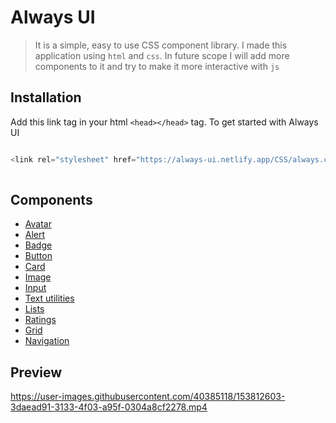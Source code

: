 # Always UI

> It is a  simple, easy to use CSS component library. I made this application using `html` and `css`. In future scope I will add more components to it and try to make it more interactive with `js`

## Installation

Add this link tag in your html `<head></head>` tag. To get started with Always UI

```js

<link rel="stylesheet" href="https://always-ui.netlify.app/CSS/always.css"> 
  
```

## Components
- [Avatar](https://always-ui.netlify.app/css/components/avatar/avatar)
- [Alert](https://always-ui.netlify.app/css/components/alert/alert)
- [Badge](https://always-ui.netlify.app/css/components/badge/badge)
- [Button](https://always-ui.netlify.app/css/components/button/button)
- [Card](https://always-ui.netlify.app/css/components/card/card)
- [Image](https://always-ui.netlify.app/css/components/image/image)
- [Input](https://always-ui.netlify.app/css/components/input/input)
- [Text utilities](https://always-ui.netlify.app/css/components/text/text)
- [Lists](https://always-ui.netlify.app/css/components/list/list)
- [Ratings](https://always-ui.netlify.app/css/components/rating/rating)
- [Grid](https://always-ui.netlify.app/css/components/grid/grid)
- [Navigation](https://always-ui.netlify.app/css/components/navigation/navigation)



## Preview




https://user-images.githubusercontent.com/40385118/153812603-3daead91-3133-4f03-a95f-0304a8cf2278.mp4


